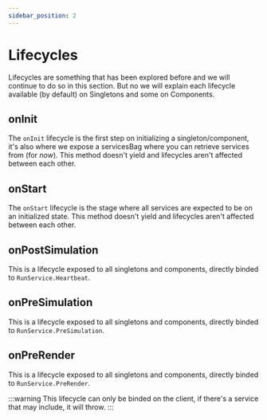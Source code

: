 ```yaml
---
sidebar_position: 2
---
```


# Lifecycles

Lifecycles are something that has been explored before and we will continue to do so in this section. But no we will explain each lifecycle available (by default) on Singletons and some on Components.

## onInit

The `onInit` lifecycle is the first step on initializing a singleton/component, it's also where we expose a servicesBag where you can retrieve services from (for *now*). This method doesn't yield and lifecycles aren't affected between each other.

## onStart 

The `onStart` lifecycle is the stage where all services are expected to be on an initialized state. This method doesn't yield and lifecycles aren't affected between each other.

## onPostSimulation

This is a lifecycle exposed to all singletons and components, directly binded to `RunService.Heartbeat`.

## onPreSimulation

This is a lifecycle exposed to all singletons and components, directly binded to `RunService.PreSimulation`.

## onPreRender

This is a lifecycle exposed to all singletons and components, directly binded to `RunService.PreRender`.

:::warning
This lifecycle can only be binded on the client, if there's a service that may include, it will throw.
:::